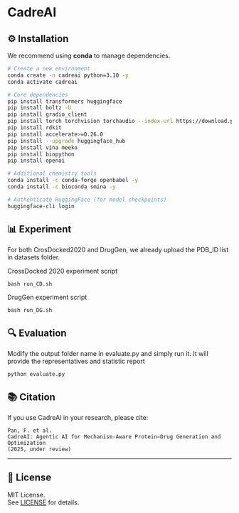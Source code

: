 # CadreAI

## ⚙️ Installation

We recommend using **conda** to manage dependencies.

```bash
# Create a new environment
conda create -n cadreai python=3.10 -y
conda activate cadreai

# Core dependencies
pip install transformers huggingface
pip install boltz -U
pip install gradio_client
pip install torch torchvision torchaudio --index-url https://download.pytorch.org/whl/cu126
pip install rdkit
pip install accelerate>=0.26.0
pip install --upgrade huggingface_hub
pip install vina meeko
pip install biopython
pip install openai

# Additional chemistry tools
conda install -c conda-forge openbabel -y
conda install -c bioconda smina -y

# Authenticate HuggingFace (for model checkpoints)
huggingface-cli login
```


## 📊 Experiment 
For both CrosDocked2020 and DrugGen, we already upload the PDB_ID list in datasets folder.

CrossDocked 2020 experiment script

```
bash run_CD.sh
```

DrugGen experiment script

```
bash run_DG.sh
```

## 🔍 Evaluation
Modify the output folder name in evaluate.py and simply run it.
It will provide the representatives and statistic report
```
python evaluate.py
```

## 📚 Citation
If you use CadreAI in your research, please cite:

```
Pan, F. et al.  
CadreAI: Agentic AI for Mechanism-Aware Protein–Drug Generation and Optimization  
(2025, under review)
```

---

## 📜 License
MIT License.  
See [LICENSE](LICENSE) for details.
